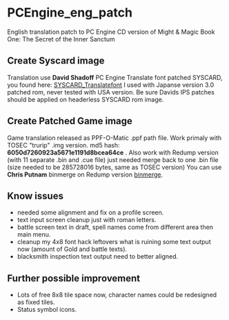 # PCEngine_eng_patch
English translation patch to PC Engine CD version of Might &amp; Magic Book One: The Secret of the Inner Sanctum

## Create Syscard image
Translation use **David Shadoff** PC Engine Translate font patched SYSCARD, you found here: [SYSCARD_Translatefont](https://github.com/dshadoff/SYSCARD_Translatefont)
I used with Japanse version 3.0 patched rom, never tested with USA version. Be sure Davids IPS patches should be applied on headerless SYSCARD rom image.

## Create Patched Game image
Game translation released as PPF-O-Matic .ppf path file. Work primaly with TOSEC "trurip" .img version. md5 hash: **6050d7260923a5671e1191d8bcea64ce** .
Also work with Redump version (with 11 separate .bin and .cue file) just needed merge back to one .bin file (size needed to be 285728016 bytes, same as TOSEC version)
You can use **Chris Putnam** binmerge on Redump version [binmerge](https://github.com/putnam/binmerge).

## Know issues
- needed some alignment and fix on a profile screen.
- text input screen cleanup just with roman letters.
- battle screen text in draft, spell names come from different area then main menu.
- cleanup my 4x8 font hack leftovers what is ruining some text output now (amount of Gold and battle texts).
- blacksmith inspection text output need to better aligned.

## Further possible improvement
- Lots of free 8x8 tile space now, character names could be redesigned as fixed tiles.
- Status symbol icons.
